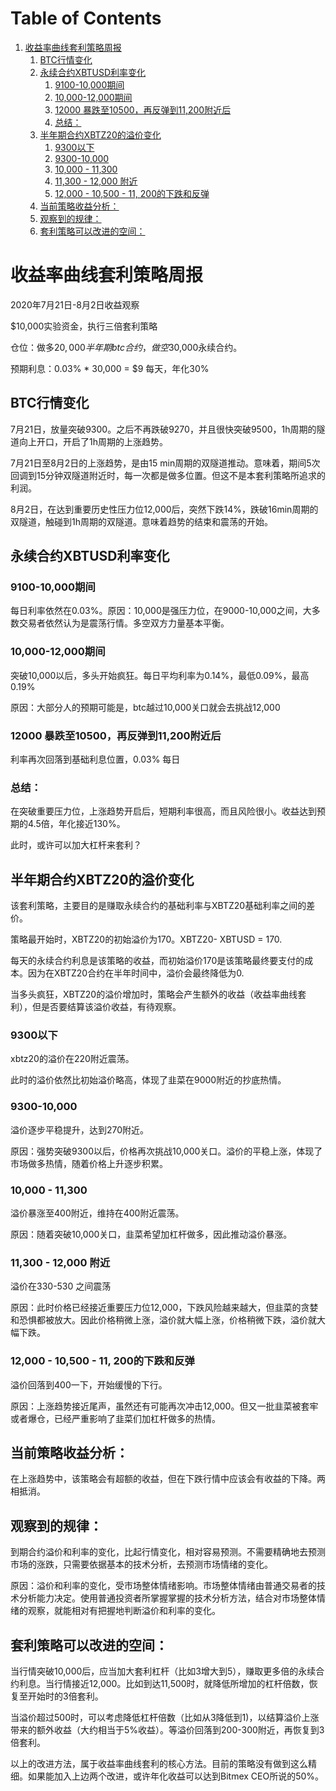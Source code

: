 
# Table of Contents

1.  [收益率曲线套利策略周报](#org741d050)
    1.  [BTC行情变化](#orga38ff91)
    2.  [永续合约XBTUSD利率变化](#org2936675)
        1.  [9100-10,000期间](#org6aa2e1d)
        2.  [10,000-12,000期间](#org136eeb1)
        3.  [12000 暴跌至10500，再反弹到11,200附近后](#orgcd7c855)
        4.  [总结：](#orgf84bcd3)
    3.  [半年期合约XBTZ20的溢价变化](#orgd0d7c6c)
        1.  [9300以下](#org8c1e845)
        2.  [9300-10,000](#org81c0457)
        3.  [10,000 - 11,300](#org9afb84f)
        4.  [11,300 - 12,000 附近](#orgd2dc1c6)
        5.  [12,000 - 10,500 - 11, 200的下跌和反弹](#org1d1c82c)
    4.  [当前策略收益分析：](#org491fbae)
    5.  [观察到的规律：](#org24dd561)
    6.  [套利策略可以改进的空间：](#orgca87e2b)


<a id="org741d050"></a>

# 收益率曲线套利策略周报

2020年7月21日-8月2日收益观察

$10,000实验资金，执行三倍套利策略

仓位：做多$20,000 半年期btc合约，做空$30,000永续合约。

预期利息：0.03% \* 30,000 = $9 每天，年化30%


<a id="orga38ff91"></a>

## BTC行情变化

7月21日，放量突破9300。之后不再跌破9270，并且很快突破9500，1h周期的隧道向上开口，开启了1h周期的上涨趋势。

7月21日至8月2日的上涨趋势，是由15 min周期的双隧道推动。意味着，期间5次回调到15分钟双隧道附近时，每一次都是做多位置。但这不是本套利策略所追求的利润。

8月2日，在达到重要历史性压力位12,000后，突然下跌14%，跌破16min周期的双隧道，触碰到1h周期的双隧道。意味着趋势的结束和震荡的开始。


<a id="org2936675"></a>

## 永续合约XBTUSD利率变化


<a id="org6aa2e1d"></a>

### 9100-10,000期间

每日利率依然在0.03%。原因：10,000是强压力位，在9000-10,000之间，大多数交易者依然认为是震荡行情。多空双方力量基本平衡。


<a id="org136eeb1"></a>

### 10,000-12,000期间

突破10,000以后，多头开始疯狂。每日平均利率为0.14%，最低0.09%，最高0.19%

原因：大部分人的预期可能是，btc越过10,000关口就会去挑战12,000


<a id="orgcd7c855"></a>

### 12000 暴跌至10500，再反弹到11,200附近后

利率再次回落到基础利息位置，0.03% 每日


<a id="orgf84bcd3"></a>

### 总结：

在突破重要压力位，上涨趋势开启后，短期利率很高，而且风险很小。收益达到预期的4.5倍，年化接近130%。

此时，或许可以加大杠杆来套利？


<a id="orgd0d7c6c"></a>

## 半年期合约XBTZ20的溢价变化

该套利策略，主要目的是赚取永续合约的基础利率与XBTZ20基础利率之间的差价。

策略最开始时，XBTZ20的初始溢价为170。XBTZ20- XBTUSD = 170.

每天的永续合约利息是该策略的收益，而初始溢价170是该策略最终要支付的成本。因为在XBTZ20合约在半年时间中，溢价会最终降低为0.

当多头疯狂，XBTZ20的溢价增加时，策略会产生额外的收益（收益率曲线套利），但是否要结算该溢价收益，有待观察。


<a id="org8c1e845"></a>

### 9300以下

xbtz20的溢价在220附近震荡。

此时的溢价依然比初始溢价略高，体现了韭菜在9000附近的抄底热情。


<a id="org81c0457"></a>

### 9300-10,000

溢价逐步平稳提升，达到270附近。

原因：强势突破9300以后，价格再次挑战10,000关口。溢价的平稳上涨，体现了市场做多热情，随着价格上升逐步积累。


<a id="org9afb84f"></a>

### 10,000 - 11,300

溢价暴涨至400附近，维持在400附近震荡。

原因：随着突破10,000关口，韭菜希望加杠杆做多，因此推动溢价暴涨。


<a id="orgd2dc1c6"></a>

### 11,300 - 12,000 附近

溢价在330-530 之间震荡

原因：此时价格已经接近重要压力位12,000，下跌风险越来越大，但韭菜的贪婪和恐惧都被放大。因此价格稍微上涨，溢价就大幅上涨，价格稍微下跌，溢价就大幅下跌。


<a id="org1d1c82c"></a>

### 12,000 - 10,500 - 11, 200的下跌和反弹

溢价回落到400一下，开始缓慢的下行。

原因：上涨趋势接近尾声，虽然还有可能再次冲击12,000。但又一批韭菜被套牢或者爆仓，已经严重影响了韭菜们加杠杆做多的热情。


<a id="org491fbae"></a>

## 当前策略收益分析：

在上涨趋势中，该策略会有超额的收益，但在下跌行情中应该会有收益的下降。两相抵消。


<a id="org24dd561"></a>

## 观察到的规律：

到期合约溢价和利率的变化，比起行情变化，相对容易预测。不需要精确地去预测市场的涨跌，只需要依据基本的技术分析，去预测市场情绪的变化。

原因：溢价和利率的变化，受市场整体情绪影响。市场整体情绪由普通交易者的技术分析能力决定。使用普通投资者所掌握掌握的技术分析方法，结合对市场整体情绪的观察，就能相对有把握地判断溢价和利率的变化。


<a id="orgca87e2b"></a>

## 套利策略可以改进的空间：

当行情突破10,000后，应当加大套利杠杆（比如3增大到5），赚取更多倍的永续合约利息。当行情接近12,000。比如到达11,500时，就降低所增加的杠杆倍数，恢复至开始时的3倍套利。

当溢价超过500时，可以考虑降低杠杆倍数（比如从3降低到1)，以结算溢价上涨带来的额外收益（大约相当于5%收益）。等溢价回落到200-300附近，再恢复到3倍套利。

以上的改进方法，属于收益率曲线套利的核心方法。目前的策略没有做到这么精细。如果能加入上边两个改进，或许年化收益可以达到Bitmex CEO所说的50%。

